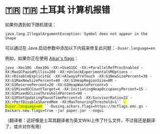 # 🇹🇷 🇹🇷 土耳其 计算机报错

如果你遇到如下随机错误：

```log
java.lang.IllegalArgumentException: Symbol does not appear in the shape
```

可以通过在 Java 启动参数中添加以下内容来修复此问题：`-Duser.language=en`

例如，如果你正在使用 [Aikar's flags](https://docs.papermc.io/paper/aikars-flags)：

`java -Xms10G -Xmx10G -XX:+UseG1GC -XX:+ParallelRefProcEnabled -XX:MaxGCPauseMillis=200 -XX:+UnlockExperimentalVMOptions -XX:+DisableExplicitGC -XX:+AlwaysPreTouch -XX:G1NewSizePercent=30 -XX:G1MaxNewSizePercent=40 -XX:G1HeapRegionSize=8M -XX:G1ReservePercent=20 -XX:G1HeapWastePercent=5 -XX:G1MixedGCCountTarget=4 -XX:InitiatingHeapOccupancyPercent=15 -XX:G1MixedGCLiveThresholdPercent=90 -XX:G1RSetUpdatingPauseTimePercent=5 -XX:SurvivorRatio=32 -XX:+PerfDisableSharedMem -XX:MaxTenuringThreshold=1`` `<mark style="color:green;">`-Duser.language=en`</mark>` ``-Dusing.aikars.flags=https://mcflags.emc.gs -Daikars.new.flags=true -jar paper.jar --nogui`

（翻译者：这好像是土耳其翻译者为英文Wiki上传了什么文件，不过我还是翻译了，或许对你有用）
